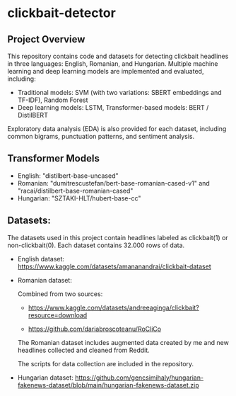 # clickbait-detector

## Project Overview

This repository contains code and datasets for detecting clickbait headlines in three languages: English, Romanian, and Hungarian. Multiple machine learning and deep learning models are implemented and evaluated, including:
- Traditional models: SVM (with two variations: SBERT embeddings and TF-IDF), Random Forest
- Deep learning models: LSTM, Transformer-based models: BERT / DistilBERT

Exploratory data analysis (EDA) is also provided for each dataset, including common bigrams, punctuation patterns, and sentiment analysis.

## Transformer Models

- English: "distilbert-base-uncased"
- Romanian: "dumitrescustefan/bert-base-romanian-cased-v1" and "racai/distilbert-base-romanian-cased"
- Hungarian: "SZTAKI-HLT/hubert-base-cc"


## Datasets:

The datasets used in this project contain headlines labeled as clickbait(1) or non-clickbait(0). Each dataset contains 32.000 rows of data.
- English dataset: https://www.kaggle.com/datasets/amananandrai/clickbait-dataset
- Romanian dataset:
  
  Combined from two sources:
  
  - https://www.kaggle.com/datasets/andreeaginga/clickbait?resource=download
    
  - https://github.com/dariabroscoteanu/RoCliCo
  
  The Romanian dataset includes augmented data created by me and new headlines collected and cleaned from Reddit.
  
  The scripts for data collection are included in the repository.
  
- Hungarian dataset: https://github.com/gencsimihaly/hungarian-fakenews-dataset/blob/main/hungarian-fakenews-dataset.zip

